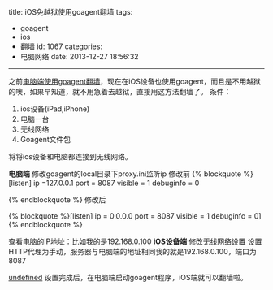 title: iOS免越狱使用goagent翻墙
tags:
  - goagent
  - ios
  - 翻墙
id: 1067
categories:
  - 电脑网络
date: 2013-12-27 18:56:32
---

之前[电脑端使用goagent翻墙](http://ilidong.com/html/612.html "GAE+chrome 翻墙教程")，现在在iOS设备也使用goagent，而且是不用越狱的噢，如果早知道，就不用急着去越狱，直接用这方法翻墙了。 条件：

1.  ios设备(iPad,iPhone)
2.  电脑一台
3.  无线网络
4.  Goagent文件包
<!--more-->将将ios设备和电脑都连接到无线网络。
**电脑端**
修改goagent的local目录下proxy.ini监听ip 修改前
{% blockquote %}
		[listen]
		ip =127.0.0.1
		port = 8087
		visible = 1
		debuginfo = 0

{% endblockquote %}
修改后

{% blockquote %}[listen]
ip = 0.0.0.0
port = 8087
visible = 1
debuginfo = 0]
{% endblockquote %}

查看电脑的IP地址：比如我的是192.168.0.100
**iOS设备端**
修改无线网络设置
设置HTTP代理为手动，服务器与电脑端的地址相同我的就是192.168.0.100，端口为8087

[undefined](http://ilidong.com/wp-content/uploads/2013/12/ipad无线网络设置修改.png)
设置完成后，在电脑端启动goagent程序，iOS端就可以翻墙啦。